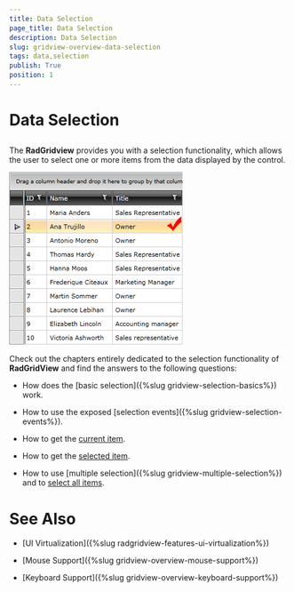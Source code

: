 ```yaml
---
title: Data Selection
page_title: Data Selection
description: Data Selection
slug: gridview-overview-data-selection
tags: data,selection
publish: True
position: 1
---
```


# Data Selection



## 

The __RadGridview__ provides you with a selection functionality, which allows the user to select one or more items from the data displayed by the control.

__![](images/RadGridView_FunctionalOverview_Selection_1.png)__

Check out the chapters entirely dedicated to the selection functionality of __RadGridView__ and find the answers to the following questions:

* How does the [basic selection]({%slug gridview-selection-basics%}) work. 


* How to use the exposed [selection events]({%slug gridview-selection-events%}). 


* How to get the [current item](FF215C19-F399-4BDD-8E79-802D282DD583#CurrentItem). 


* How to get the [selected item](FF215C19-F399-4BDD-8E79-802D282DD583#SelectedItem). 


* How to use [multiple selection]({%slug gridview-multiple-selection%}) and to [select all items](FF215C19-F399-4BDD-8E79-802D282DD583#Selecting_All_Items).

# See Also

 * [UI Virtualization]({%slug radgridview-features-ui-virtualization%})

 * [Mouse Support]({%slug gridview-overview-mouse-support%})

 * [Keyboard Support]({%slug gridview-overview-keyboard-support%})
